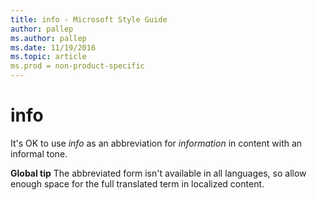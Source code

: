 ```yaml
---
title: info - Microsoft Style Guide
author: pallep
ms.author: pallep
ms.date: 11/19/2016
ms.topic: article
ms.prod = non-product-specific
---
```


# info

It's OK to use *info* as an abbreviation for *information* in content with an informal tone. 

**Global tip** The abbreviated form isn't available in all languages, so allow enough space for the full translated term in localized content.

